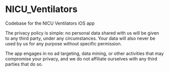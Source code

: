 # NICU_Ventilators
Codebase for the NICU Ventilators iOS app

The privacy policy is simple: no personal data shared with us will be given to any third party, under any circumstances. Your data will also never be used by us for any purpose without specific permission.

The app engages in no ad targeting, data mining, or other activities that may compromise your privacy, and we do not affiliate ourselves with any third parties that do so.
